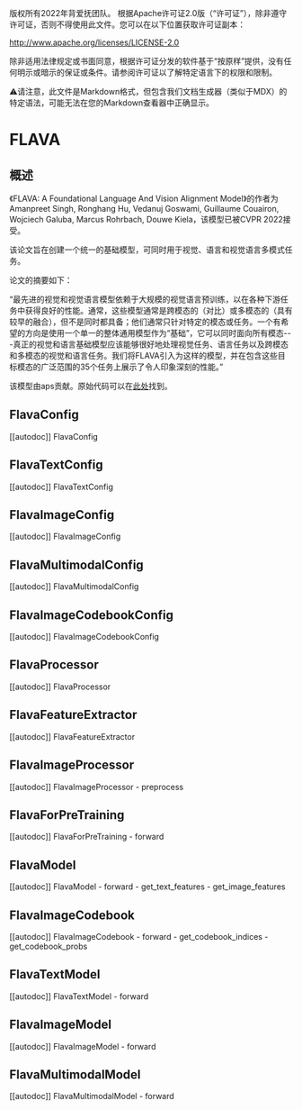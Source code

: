 版权所有2022年背爱抚团队。
根据Apache许可证2.0版（“许可证”），除非遵守许可证，否则不得使用此文件。您可以在以下位置获取许可证副本：

http://www.apache.org/licenses/LICENSE-2.0

除非适用法律规定或书面同意，根据许可证分发的软件基于“按原样”提供，没有任何明示或暗示的保证或条件。请参阅许可证以了解特定语言下的权限和限制。

⚠️请注意，此文件是Markdown格式，但包含我们文档生成器（类似于MDX）的特定语法，可能无法在您的Markdown查看器中正确显示。

# FLAVA

## 概述

《FLAVA: A Foundational Language And Vision Alignment Model》的作者为Amanpreet Singh, Ronghang Hu, Vedanuj Goswami, Guillaume Couairon, Wojciech Galuba, Marcus Rohrbach, Douwe Kiela，该模型已被CVPR 2022接受。

该论文旨在创建一个统一的基础模型，可同时用于视觉、语言和视觉语言多模式任务。

论文的摘要如下：

“最先进的视觉和视觉语言模型依赖于大规模的视觉语言预训练，以在各种下游任务中获得良好的性能。通常，这些模型通常是跨模态的（对比）或多模态的（具有较早的融合），但不是同时都具备；他们通常只针对特定的模态或任务。一个有希望的方向是使用一个单一的整体通用模型作为“基础”，它可以同时面向所有模态---真正的视觉和语言基础模型应该能够很好地处理视觉任务、语言任务以及跨模态和多模态的视觉和语言任务。我们将FLAVA引入为这样的模型，并在包含这些目标模态的广泛范围的35个任务上展示了令人印象深刻的性能。”

该模型由aps贡献。原始代码可以在[此处](https://github.com/facebookresearch/multimodal/tree/main/examples/flava)找到。

## FlavaConfig

[[autodoc]] FlavaConfig

## FlavaTextConfig

[[autodoc]] FlavaTextConfig

## FlavaImageConfig

[[autodoc]] FlavaImageConfig

## FlavaMultimodalConfig

[[autodoc]] FlavaMultimodalConfig

## FlavaImageCodebookConfig

[[autodoc]] FlavaImageCodebookConfig

## FlavaProcessor

[[autodoc]] FlavaProcessor

## FlavaFeatureExtractor

[[autodoc]] FlavaFeatureExtractor

## FlavaImageProcessor

[[autodoc]] FlavaImageProcessor
    - preprocess

## FlavaForPreTraining

[[autodoc]] FlavaForPreTraining
    - forward

## FlavaModel

[[autodoc]] FlavaModel
    - forward
    - get_text_features
    - get_image_features

## FlavaImageCodebook

[[autodoc]] FlavaImageCodebook
    - forward
    - get_codebook_indices
    - get_codebook_probs

## FlavaTextModel

[[autodoc]] FlavaTextModel
    - forward

## FlavaImageModel

[[autodoc]] FlavaImageModel
    - forward

## FlavaMultimodalModel

[[autodoc]] FlavaMultimodalModel
    - forward